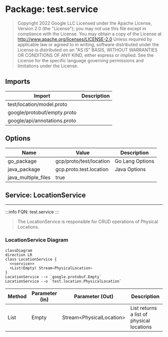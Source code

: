 # Package: test.service

> 
> Copyright 2022 Google LLC
> Licensed under the Apache License, Version 2.0 (the "License");
> you may not use this file except in compliance with the License.
> You may obtain a copy of the License at
>  http://www.apache.org/licenses/LICENSE-2.0
> Unless required by applicable law or agreed to in writing, software
> distributed under the License is distributed on an "AS IS" BASIS,
> WITHOUT WARRANTIES OR CONDITIONS OF ANY KIND, either express or implied.
> See the License for the specific language governing permissions and
> limitations under the License.
> 


## Imports

| Import                       | Description |
|------------------------------|-------------|
| test/location/model.proto    |             |
| google/protobuf/empty.proto  |             |
| google/api/annotations.proto |             |



## Options

| Name                | Value                   | Description      |
|---------------------|-------------------------|------------------|
| go_package          | gcp/proto/test/location | Go Lang Options  |
| java_package        | gcp.proto.test.location | Java Options     |
| java_multiple_files | true                    |                  |



## Service: LocationService
---

:::info
FQN: test.service
:::



> 
> The LocationService is responsible for CRUD operations of Physical Locations.
> 


### LocationService Diagram

```mermaidjs
classDiagram
direction LR
class LocationService {
  <<service>>
  +List(Empty) Stream~PhysicalLocation~
}
LocationService --> `google.protobuf.Empty`
LocationService --o `test.location.PhysicalLocation`

```

| Method | Parameter (In) | Parameter (Out)            | Description                                |
|--------|----------------|----------------------------|--------------------------------------------|
| List   | Empty          | Stream\<PhysicalLocation\> | List returns a list of physical locations  |





